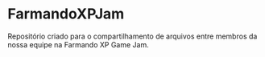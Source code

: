 # FarmandoXPJam
Repositório criado para o compartilhamento de arquivos entre membros da nossa equipe na Farmando XP Game Jam.
